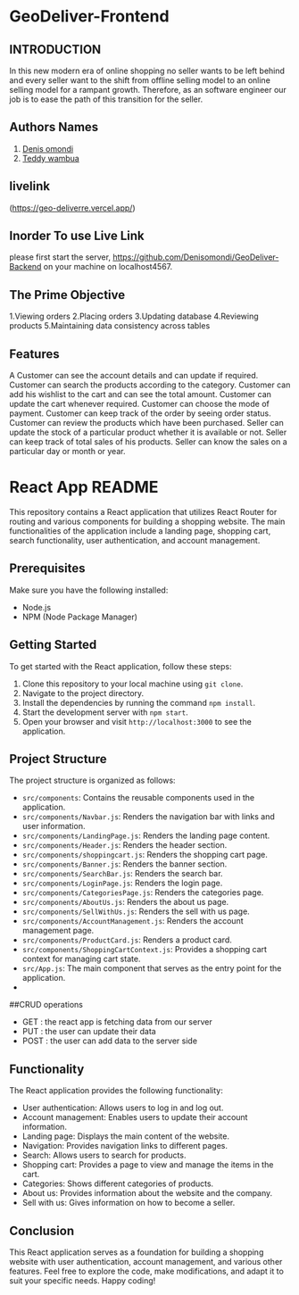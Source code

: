 # GeoDeliver-Frontend
 
 ## INTRODUCTION 
In this new modern era of online shopping no seller wants to be left behind and every seller want to the shift from offline selling model to an online selling model for a rampant growth.
Therefore, as an software engineer our job is to ease the path of this transition for the seller.
## Authors Names
1. [Denis omondi](https://github.com/Denisomondi)
5. [Teddy wambua](https://github.com/teddy5456)

## livelink
(https://geo-deliverre.vercel.app/)
## Inorder To use Live Link
please first start the server, https://github.com/Denisomondi/GeoDeliver-Backend on your machine on localhost4567.

## The Prime Objective 
1.Viewing orders
2.Placing orders
3.Updating database
4.Reviewing products
5.Maintaining data consistency across tables

   ## Features 
   A Customer can see the account details and can update if required.
    Customer can search the products according to the category.
    Customer can add his wishlist to the cart and can see the total amount.
    Customer can update the cart whenever required.
    Customer can choose the mode of payment.
    Customer can keep track of the order by seeing order status.
    Customer can review the products which have been purchased.
    Seller can update the stock of a particular product whether it is available or not.
    Seller can keep track of total sales of his products.
    Seller can know the sales on a particular day or month or year. 
# React App README

This repository contains a React application that utilizes React Router for routing and various components for building a shopping website. The main functionalities of the application include a landing page, shopping cart, search functionality, user authentication, and account management.

## Prerequisites

Make sure you have the following installed:

- Node.js
- NPM (Node Package Manager)

## Getting Started

To get started with the React application, follow these steps:

1. Clone this repository to your local machine using `git clone`.
2. Navigate to the project directory.
3. Install the dependencies by running the command `npm install`.
4. Start the development server with `npm start`.
5. Open your browser and visit `http://localhost:3000` to see the application.

## Project Structure

The project structure is organized as follows:

- `src/components`: Contains the reusable components used in the application.
- `src/components/Navbar.js`: Renders the navigation bar with links and user information.
- `src/components/LandingPage.js`: Renders the landing page content.
- `src/components/Header.js`: Renders the header section.
- `src/components/shoppingcart.js`: Renders the shopping cart page.
- `src/components/Banner.js`: Renders the banner section.
- `src/components/SearchBar.js`: Renders the search bar.
- `src/components/LoginPage.js`: Renders the login page.
- `src/components/CategoriesPage.js`: Renders the categories page.
- `src/components/AboutUs.js`: Renders the about us page.
- `src/components/SellWithUs.js`: Renders the sell with us page.
- `src/components/AccountManagement.js`: Renders the account management page.
- `src/components/ProductCard.js`: Renders a product card.
- `src/components/ShoppingCartContext.js`: Provides a shopping cart context for managing cart state.
- `src/App.js`: The main component that serves as the entry point for the application.
-
##CRUD operations
- GET  : the react app is fetching data from our server
- PUT : the user can update their data
- POST : the user can add data to the server side

## Functionality

The React application provides the following functionality:

- User authentication: Allows users to log in and log out.
- Account management: Enables users to update their account information.
- Landing page: Displays the main content of the website.
- Navigation: Provides navigation links to different pages.
- Search: Allows users to search for products.
- Shopping cart: Provides a page to view and manage the items in the cart.
- Categories: Shows different categories of products.
- About us: Provides information about the website and the company.
- Sell with us: Gives information on how to become a seller.


## Conclusion

This React application serves as a foundation for building a shopping website with user authentication, account management, and various other features. Feel free to explore the code, make modifications, and adapt it to suit your specific needs. Happy coding!
